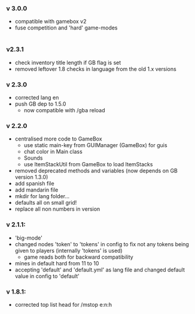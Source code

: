 ### v 3.0.0
- compatible with gamebox v2
- fuse competition and 'hard' game-modes

# 

### v2.3.1
- check inventory title length if GB flag is set
- removed leftover 1.8 checks in language from the old 1.x versions


### v 2.3.0
- corrected lang en
- push GB dep to 1.5.0
  - now compatible with /gba reload


### v 2.2.0
- centralised more code to GameBox
  - use static main-key from GUIManager (GameBox) for guis
  - chat color in Main class
  - Sounds
  - use ItemStackUtil from GameBox to load ItemStacks
- removed deprecated methods and variables (now depends on GB version 1.3.0)
- add spanish file
- add mandarin file
- mkdir for lang folder...
- defaults all on small grid!
- replace all non numbers in version

### v 2.1.1:
- 'big-mode'
- changed nodes 'token' to 'tokens' in config to fix not any tokens being given to players (internally 'tokens' is used)
  - game reads both for backward compatibility
- mines in default hard from 11 to 10
- accepting 'default' and 'default.yml' as lang file and changed default value in config to 'default'

### v 1.8.1:
- corrected top list head for /mstop e:n:h